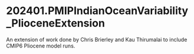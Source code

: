 # 202401.PMIPIndianOceanVariability_PlioceneExtension
An extension of work done by Chris Brierley and Kau Thirumalai to include CMIP6 Pliocene model runs.

